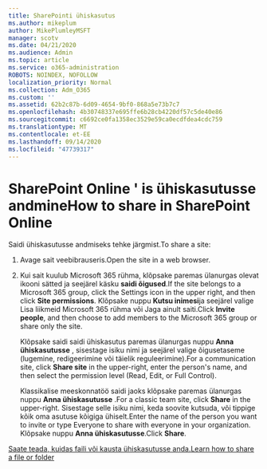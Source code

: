 ```yaml
---
title: SharePointi ühiskasutus
ms.author: mikeplum
author: MikePlumleyMSFT
manager: scotv
ms.date: 04/21/2020
ms.audience: Admin
ms.topic: article
ms.service: o365-administration
ROBOTS: NOINDEX, NOFOLLOW
localization_priority: Normal
ms.collection: Adm_O365
ms.custom: ''
ms.assetid: 62b2c87b-6d09-4654-9bf0-868a5e73b7c7
ms.openlocfilehash: 4b30748337e695ffe6b28cb4220df57c5de40e86
ms.sourcegitcommit: c6692ce0fa1358ec3529e59ca0ecdfdea4cdc759
ms.translationtype: MT
ms.contentlocale: et-EE
ms.lasthandoff: 09/14/2020
ms.locfileid: "47739317"
---
```

# <a name="how-to-share-in-sharepoint-online"></a><span data-ttu-id="c4501-102">SharePoint Online ' is ühiskasutusse andmine</span><span class="sxs-lookup"><span data-stu-id="c4501-102">How to share in SharePoint Online</span></span>

<span data-ttu-id="c4501-103">Saidi ühiskasutusse andmiseks tehke järgmist.</span><span class="sxs-lookup"><span data-stu-id="c4501-103">To share a site:</span></span>
  
1. <span data-ttu-id="c4501-104">Avage sait veebibrauseris.</span><span class="sxs-lookup"><span data-stu-id="c4501-104">Open the site in a web browser.</span></span>
    
2. <span data-ttu-id="c4501-105">Kui sait kuulub Microsoft 365 rühma, klõpsake paremas ülanurgas olevat ikooni sätted ja seejärel käsku **saidi õigused**.</span><span class="sxs-lookup"><span data-stu-id="c4501-105">If the site belongs to a Microsoft 365 group, click the Settings icon in the upper right, and then click **Site permissions**.</span></span> <span data-ttu-id="c4501-106">Klõpsake nuppu **Kutsu inimesi**ja seejärel valige Lisa liikmeid Microsoft 365 rühma või Jaga ainult saiti.</span><span class="sxs-lookup"><span data-stu-id="c4501-106">Click **Invite people**, and then choose to add members to the Microsoft 365 group or share only the site.</span></span> 
    
    <span data-ttu-id="c4501-107">Klõpsake saidi saidi ühiskasutus paremas ülanurgas nuppu **Anna ühiskasutusse** , sisestage isiku nimi ja seejärel valige õigusetaseme (lugemine, redigeerimine või täielik reguleerimine).</span><span class="sxs-lookup"><span data-stu-id="c4501-107">For a communication site, click **Share site** in the upper-right, enter the person's name, and then select the permission level (Read, Edit, or Full Control).</span></span> 
    
    <span data-ttu-id="c4501-108">Klassikalise meeskonnatöö saidi jaoks klõpsake paremas ülanurgas nuppu **Anna ühiskasutusse** .</span><span class="sxs-lookup"><span data-stu-id="c4501-108">For a classic team site, click **Share** in the upper-right.</span></span> <span data-ttu-id="c4501-109">Sisestage selle isiku nimi, keda soovite kutsuda, või tippige kõik oma asutuse kõigiga ühiselt.</span><span class="sxs-lookup"><span data-stu-id="c4501-109">Enter the name of the person you want to invite or type Everyone to share with everyone in your organization.</span></span> <span data-ttu-id="c4501-110">Klõpsake nuppu **Anna ühiskasutusse**.</span><span class="sxs-lookup"><span data-stu-id="c4501-110">Click **Share**.</span></span>
    
[<span data-ttu-id="c4501-111">Saate teada, kuidas faili või kausta ühiskasutusse anda.</span><span class="sxs-lookup"><span data-stu-id="c4501-111">Learn how to share a file or folder</span></span>](https://go.microsoft.com/fwlink/?linkid=511430)
  

